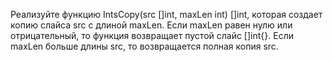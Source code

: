 Реализуйте функцию IntsCopy(src []int, maxLen int) []int, которая создает копию слайса src с длиной maxLen. 
Если maxLen равен нулю или отрицательный, то функция возвращает пустой слайс []int{}.
Если maxLen больше длины src, то возвращается полная копия src.


